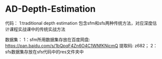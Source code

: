 # AD-Depth-Estimation
代码：
1:traditional depth estimation 包含sfm和sfs两种传统方法，对应深度估计课程实战课中的传统实战方法

数据集：
1：sfm所用数据集存放在百度网盘: https://pan.baidu.com/s/1bQpqF4Zn6O4C1WNfKNjcmQ 提取码: z682； 
2：sfs数据集存放在sfs代码中的res文件夹中
